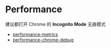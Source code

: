 # Performance

建议都打开 Chrome 的 **Incognito Mode** 无痕模式

- [performance-metrics](./performance-metrics.md)
- [performance-chrome-debug](./performance-chrome-debug.md)
